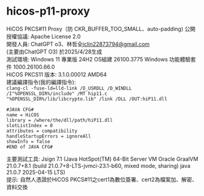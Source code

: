 # hicos-p11-proxy
HiCOS PKCS#11 Proxy（防 CKR_BUFFER_TOO_SMALL、auto-padding)
公開授權協議: Apache License 2.0 <br />
開發人員: ChatGPT o3、林哲全<jclin22873794@gmail.com> <br />
(主要由ChatGPT O3) 於2025/4/28生成 <br />
測試環境: Windows 11 專業版 24H2 OS組建 26100.3775 Windows 功能體驗套件 1000.26100.66.0 <br />
HiCOS PKCS11 版本: 3.1.0.00012 AMD64 <br />
建議編譯指令(我的編譯指令): <br />
`clang-cl -fuse-ld=lld-link /D_USRDLL /D_WINDLL /I"%OPENSSL_DIR%/include" /MT hip11.c "%OPENSSL_DIR%/lib/libcrypto.lib" /link /DLL /OUT:hiP11.dll `<br />
```
#JAVA CFG#
name = HiCOS
library = /where/the/dll/path/hiP11.dll
slotListIndex = 0
attributes = compatibility
handleStartupErrors = ignoreAll
showInfo = false
#END of JAVA CFG#
```
主要測試工具: Jsign 7.1 (Java HotSpot(TM) 64-Bit Server VM Oracle GraalVM 21.0.7+8.1 (build 21.0.7+8-LTS-jvmci-23.1-b60, mixed mode, sharing) java 21.0.7 2025-04-15 LTS) <br />
提示: 自然人憑證於HiCOS PKCS#11之cert1為數位簽署、cert2為檔案加、解密、資料交換
